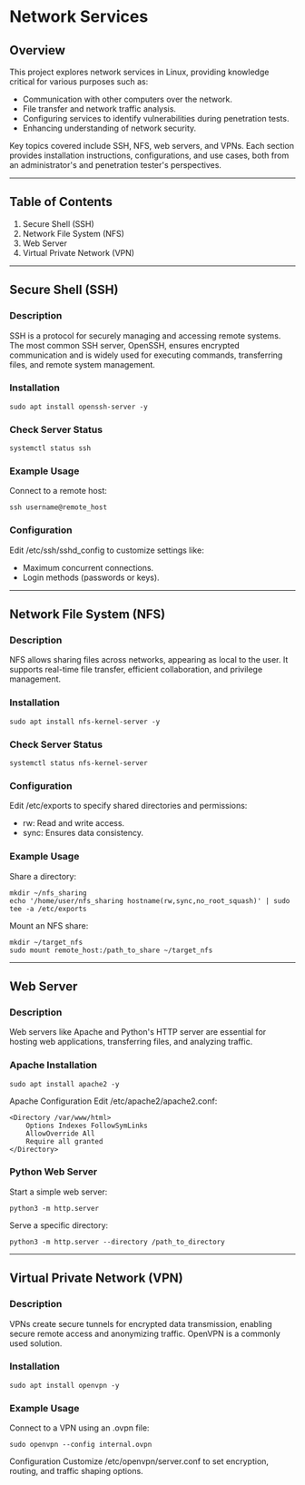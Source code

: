 # Network Services

## Overview
This project explores network services in Linux, providing knowledge critical for various purposes such as:
- Communication with other computers over the network.
- File transfer and network traffic analysis.
- Configuring services to identify vulnerabilities during penetration tests.
- Enhancing understanding of network security.

Key topics covered include SSH, NFS, web servers, and VPNs. Each section provides installation instructions, configurations, and use cases, both from an administrator's and penetration tester's perspectives.

---

## Table of Contents
1. Secure Shell (SSH)
2. Network File System (NFS)
3. Web Server
4. Virtual Private Network (VPN)

---

## Secure Shell (SSH)

### Description
SSH is a protocol for securely managing and accessing remote systems. The most common SSH server, OpenSSH, ensures encrypted communication and is widely used for executing commands, transferring files, and remote system management.

### Installation
```
sudo apt install openssh-server -y
```

### Check Server Status
```
systemctl status ssh
```

### Example Usage
Connect to a remote host:
```
ssh username@remote_host
```

### Configuration
Edit /etc/ssh/sshd_config to customize settings like:
- Maximum concurrent connections.
- Login methods (passwords or keys).

---

## Network File System (NFS)

### Description
NFS allows sharing files across networks, appearing as local to the user. It supports real-time file transfer, efficient collaboration, and privilege management.

### Installation
```
sudo apt install nfs-kernel-server -y
```

### Check Server Status
```
systemctl status nfs-kernel-server
```

### Configuration
Edit /etc/exports to specify shared directories and permissions:
- rw: Read and write access.
- sync: Ensures data consistency.

### Example Usage
Share a directory:
```
mkdir ~/nfs_sharing
echo '/home/user/nfs_sharing hostname(rw,sync,no_root_squash)' | sudo tee -a /etc/exports
```

Mount an NFS share:
```
mkdir ~/target_nfs
sudo mount remote_host:/path_to_share ~/target_nfs
```

---

## Web Server

### Description
Web servers like Apache and Python's HTTP server are essential for hosting web applications, transferring files, and analyzing traffic.

### Apache Installation
```
sudo apt install apache2 -y
```

Apache Configuration
Edit /etc/apache2/apache2.conf:
```
<Directory /var/www/html>
    Options Indexes FollowSymLinks
    AllowOverride All
    Require all granted
</Directory>
```

### Python Web Server
Start a simple web server:
```
python3 -m http.server
```

Serve a specific directory:
```
python3 -m http.server --directory /path_to_directory
```

---

## Virtual Private Network (VPN)

### Description
VPNs create secure tunnels for encrypted data transmission, enabling secure remote access and anonymizing traffic. OpenVPN is a commonly used solution.

### Installation
```
sudo apt install openvpn -y
```

### Example Usage
Connect to a VPN using an .ovpn file:
```
sudo openvpn --config internal.ovpn
```

Configuration
Customize /etc/openvpn/server.conf to set encryption, routing, and traffic shaping options.
